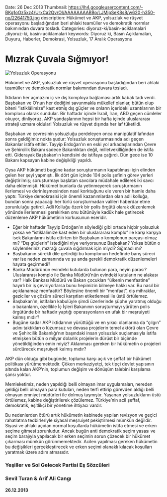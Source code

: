 Date: 26 Dec 2013
Thumbnail: https://lh4.googleusercontent.com/-BKg1oOz5xz4/UrxCa2QvrOI/AAAAAAAABBo/LJMjpSeK8s8/w620-h350-no/22641750.jpg
description: Hükümet ve AKP, yolsuzluk ve rüşvet operasyonu başladığından beri ahlaki teamüller ve demokratik normlar bakımından duvara tosladı.
Categories: diyoruz-ki/basin-aciklamalari ,diyoruz-ki, basin-aciklamalari
keywords: Diyoruz ki, Basın Açıklamaları, Duyuru, Haberler, Demokrasi, Yolsuzluk, 17 Aralık Operasyonu

# Mızrak Çuvala Sığmıyor!

![Yolsuzluk Operasyonu](https://lh4.googleusercontent.com/-BKg1oOz5xz4/UrxCa2QvrOI/AAAAAAAABBo/LJMjpSeK8s8/w620-h350-no/22641750.jpg)


Hükümet ve AKP, yolsuzluk ve rüşvet operasyonu başladığından beri ahlaki teamüller ve demokratik normlar bakımından duvara tosladı.
 
İktidarın her açmazını iç ve dış komploya bağlaması artık kabak tadı verdi. Başbakan ve O’nun her dediğini savunmakla mükellef olanlar, bütün olup biteni “istiklâlimize” kast etmiş dış güçler ve onların içerideki uzantılarının bir komplosu olarak sundular. Bir haftadır içinde İsrail, İran, ABD geçen cümleler okuyor, dinliyoruz. AKP yandaşlarının hepsi bir hafta içinde uluslararası strateji uzmanı oldular! Yolsuzluk ve rüşvet dışında her laf tüketildi.
 
Başbakan ve çevresinin yolsuzluğu perdeleyen onca manipülatif lafından sonra geldiğimiz nokta şudur: Yolsuzluk soruşturmasında adı geçen Bakanlar istifa ettiler. Tayyip Erdoğan’ın en eski yol arkadaşlarından Çevre ve Şehircilik Bakanı sadece Bakanlıktan değil, milletvekilliğinden de istifa etti. Giderayak Başbakan’ın kendisini de istifaya çağırdı. Dün gece ise 10 Bakanı kapsayan kabine değişikliği yapıldı.
 
Oysa AKP hükümeti bugüne kadar soruşturmanın kapatılması için elinden gelen her şeyi yapmıştı. İlk dört gün içinde 104 polis şefinin görev yerleri değiştirilmiş; soruşturmayı başlatan savcılara müdahale edilerek iki savcı daha eklenmişti. Hükümet bunlarla da yetinmeyerek soruşturmanın ilerlemesi ve derinleşmesinden nasıl korktuğunu ele veren bir hamle daha yaptı: Türkiye demokrasisi için önemli kazanımlardan olan adli kolluğa, bundan sonra yapacağı her türlü soruşturmadan valileri haberdar etme zorunluluğu getirdi. Adli Kolluğu özerk bir polis örgütü olarak düzenlemek yönünde ilerlenmesi gerekirken onu bütünüyle kadük hale getirecek düzenleme AKP hükümetinin korkusunun eseridir.
 
* Eğer bir haftadır Tayyip Erdoğan’ın söylediği gibi ortada hiçbir yolsuzluk yoksa ve “istiklalimize kast eden bir uluslararası komplo” ile karşı karşıya isek Bakanlarını istifa ettirten bir Başbakan o komplonun parçası olmaz mı? “Dış güçlerin” istediğini niye veriyorsunuz Başbakan? Yoksa bütün o söylemleriniz, mızrağı çuvala sığdırmak için miydi? Sığmadı mı?
* Başbakanın sürekli dile getirdiği bu komplonun hedefinde barış süreci var ise neden zamanında ve şu anda gerekli demokratik düzenlemeleri hayata geçirmedi?
* Banka Müdürünün evindeki kutularda bulunan para, neyin parası? Uluslararası komplo ile Banka Müdürü’nün evindeki kutuların ne alakası var? Halk Bankası Müdürü ve Bakan çocukları “ülkenin menfaatine” hayırlı bir iş çeviriyorlarsa bunu hepimizin bilmeye hakkı var. Bu nasıl bir açıklanamaz menfaattir? Böylesine önemli bir “menfaat”, dış mihraklar, geziciler ve çözüm süreci karşıtları etiketlemesi ile üstü örtülemez.
* Başbakan’ın, istifaları kabulüyle şimdi üzerlerinde şüphe yaratmış olduğu o bakanların, özellikle İç İşleri Bakanının soruşturmayı yürüten polis örgütünde bir haftadır yaptığı operasyonların en ufak bir meşruiyeti kalmış mıdır?
* Bugüne kadar AKP iktidarının yürüttüğü ve en yıkıcı olanlarına da “çılgın” adını taktıkları o lüzumsuz ve devasa projelerin temel aktörü olan Çevre ve Şehircilik Bakanlığı’nın başındaki insan yolsuzluk suçlamasıyla istifa etmişken bütün o milyar dolarlık projelerin dürüst bir biçimde yönetildiğinden emin miyiz? Aklanması gereken bir hükümetin o projeleri sürdürecek meşruiyeti kalmış mıdır?
 
AKP dün olduğu gibi bugünde, topluma karşı açık ve şeffaf bir hükümet politikası yürütmemektedir. Çöken merkeziyetçi, tek tipçi devlet yapısının altında kalan AKP’nin, toplumun değişim ve dönüşüm talebini karşılama şansı yoktur.
 
Memleketimiz, neden yapıldığı belli olmayan imar uygulamaları, nereden geldiği belli olmayan para kutuları, neden terfi ettirip görevden aldığı belli olmayan emniyet müdürleri ile dolmuş taşmıştır. Yaşanan yolsuzlukların üstü örtülemez, kabine değiştirilerek çözülemez. Türkiye’nin acil şeffaf, demokratik, eşitlikçi bir yönetime ihtiyacı vardır.
 
Bu nedenlerden ötürü artık hükümetin kabinede yapılan revizyon ve geçici rahatlatma tedbirleriyle siyasal meşruiyet pekiştirmesi mümkün değildir. Siyasi ve ahlaki açıdan normal koşullarda hükümetin istifa etmesi ve erken seçime gitmesi zorunludur. Ancak bugün anti demokratik seçim yasası ve seçim barajıyla yapılacak bir erken seçimin sorun çözecek bir hükümet çıkarması mümkün görünmemektedir. Acilen yapılması gereken hükümetin bu değişikleri gerçekleştirecek ve erken seçimi olanaklı kılacak koşulları yaratmak üzere adım atmasıdır.


### Yeşiller ve Sol Gelecek Partisi Eş Sözcüleri
### Sevil Turan & Arif Ali Cangı

#### 26.12.2013
